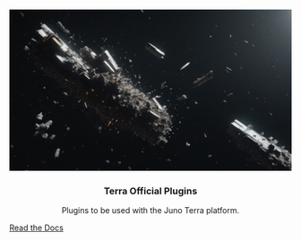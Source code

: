 <br />
<p align="center">
    <img src="terra-plugins.png"/>
    <h3 align="center">Terra Official Plugins</h3>
    <p align="center">
        Plugins to be used with the Juno Terra platform.
    </p>
</p>

[Read the Docs](https://juno-fx.github.io/Terra-Official-Plugins/)
